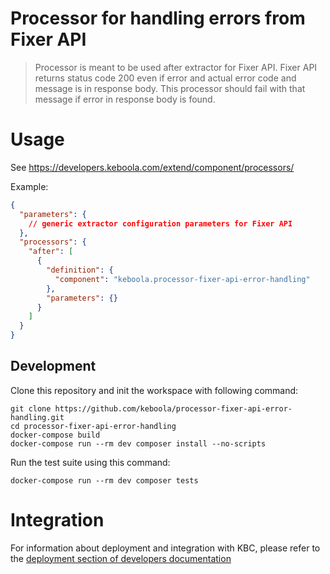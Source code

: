 # Processor for handling errors from Fixer API

> Processor is meant to be used after extractor for Fixer API. Fixer API returns status code 200 even if error and actual error code and message is in response body. This processor should fail with that message if error in response body is found.

# Usage

See https://developers.keboola.com/extend/component/processors/

Example:
```json
{
  "parameters": {
    // generic extractor configuration parameters for Fixer API
  },
  "processors": {
    "after": [
      {
        "definition": {
          "component": "keboola.processor-fixer-api-error-handling"
        },
        "parameters": {}
      }
    ]
  }
}
```

## Development
 
Clone this repository and init the workspace with following command:

```
git clone https://github.com/keboola/processor-fixer-api-error-handling.git
cd processor-fixer-api-error-handling
docker-compose build
docker-compose run --rm dev composer install --no-scripts
```

Run the test suite using this command:

```
docker-compose run --rm dev composer tests
```
 
# Integration

For information about deployment and integration with KBC, please refer to the [deployment section of developers documentation](https://developers.keboola.com/extend/component/deployment/) 
